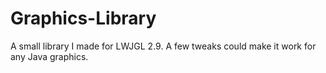 # Graphics-Library
A small library I made for LWJGL 2.9. A few tweaks could make it work for any Java graphics.

